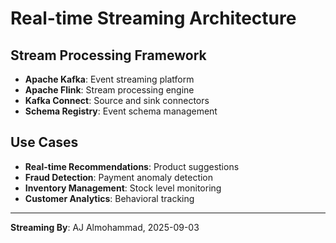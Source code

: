 # Real-time Streaming Architecture

## Stream Processing Framework
- **Apache Kafka**: Event streaming platform
- **Apache Flink**: Stream processing engine
- **Kafka Connect**: Source and sink connectors
- **Schema Registry**: Event schema management

## Use Cases
- **Real-time Recommendations**: Product suggestions
- **Fraud Detection**: Payment anomaly detection
- **Inventory Management**: Stock level monitoring
- **Customer Analytics**: Behavioral tracking

---
**Streaming By**: AJ Almohammad, 2025-09-03